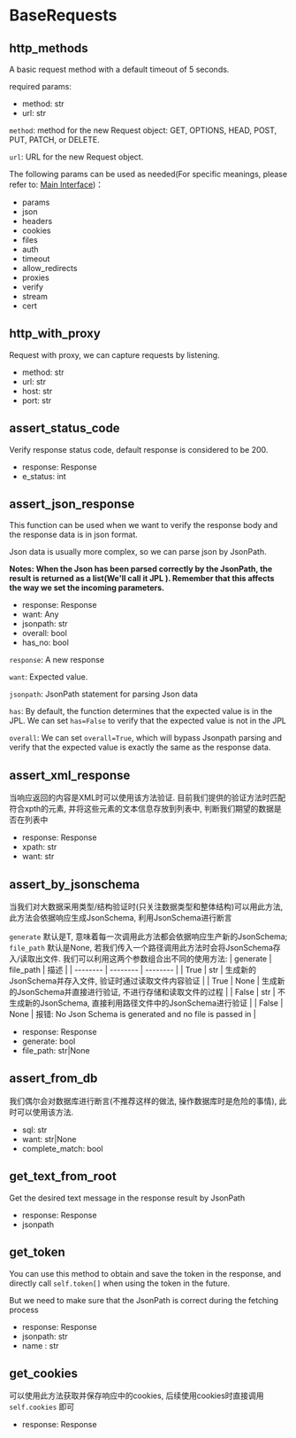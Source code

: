 # BaseRequests
## **http_methods**
A basic request method with a default timeout of 5 seconds.

required params:
- method: str
- url: str

`method`: method for the new Request object: GET, OPTIONS, HEAD, POST, PUT, PATCH, or DELETE.

`url`: URL for the new Request object.

The following params can be used as needed(For specific meanings, please refer to: [Main Interface](https://requests.readthedocs.io/en/latest/api/))：
- params
- json
- headers
- cookies
- files
- auth
- timeout
- allow_redirects
- proxies
- verify
- stream
- cert

## **http_with_proxy**
Request with proxy, we can capture requests by listening.
- method: str
- url: str
- host: str
- port: str

## **assert_status_code**
Verify response status code, default response is considered to be 200.
- response: Response
- e_status: int

## **assert_json_response**
This function can be used when we want to verify the response body and the response data is in json format.

Json data is usually more complex, so we can parse json by JsonPath. 

**Notes: When the Json has been parsed correctly by the JsonPath, the result is returned as a list(We'll call it JPL ). Remember that this affects the way we set the incoming parameters.**
- response: Response
- want: Any
- jsonpath: str
- overall: bool
- has_no: bool

`response`: A new response

`want`: Expected value.

`jsonpath`: JsonPath statement for parsing Json data

`has`: By default, the function determines that the expected value is in the JPL. We can set `has=False` to verify that the expected value is not in the JPL

`overall`: We can set `overall=True`, which will bypass Jsonpath parsing and verify that the expected value is exactly the same as the response data.

## **assert_xml_response**
当响应返回的内容是XML时可以使用该方法验证. 目前我们提供的验证方法时匹配符合xpth的元素, 并将这些元素的文本信息存放到列表中, 判断我们期望的数据是否在列表中
- response: Response
- xpath: str
- want: str

## **assert_by_jsonschema**
当我们对大数据采用类型/结构验证时(只关注数据类型和整体结构)可以用此方法, 此方法会依据响应生成JsonSchema, 利用JsonSchema进行断言

`generate` 默认是T, 意味着每一次调用此方法都会依据响应生产新的JsonSchema; `file_path` 默认是None, 若我们传入一个路径调用此方法时会将JsonSchema存入/读取出文件. 我们可以利用这两个参数组合出不同的使用方法:
| generate | file_path | 描述 |
| -------- | -------- | -------- |
| True | str | 生成新的JsonSchema并存入文件, 验证时通过读取文件内容验证 |
| True | None | 生成新的JsonSchema并直接进行验证, 不进行存储和读取文件的过程 |
| False | str | 不生成新的JsonSchema, 直接利用路径文件中的JsonSchema进行验证 |
| False | None | 报错: No Json Schema is generated and no file is passed in |
- response: Response
- generate: bool
- file_path: str|None

## **assert_from_db**
我们偶尔会对数据库进行断言(不推荐这样的做法, 操作数据库时是危险的事情), 此时可以使用该方法.
- sql: str
- want: str|None
- complete_match: bool

## **get_text_from_root**
Get the desired text message in the response result by JsonPath
- response: Response
- jsonpath


## **get_token**
You can use this method to obtain and save the token in the response, and directly call `self.token[]` when using the token in the future.

But we need to make sure that the JsonPath is correct during the fetching process
- response: Response
- jsonpath: str
- name : str

## **get_cookies**
可以使用此方法获取并保存响应中的cookies, 后续使用cookies时直接调用 `self.cookies` 即可
- response: Response
